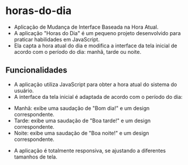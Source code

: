 # horas-do-dia
 
* Aplicação de Mudança de Interface Baseada na Hora Atual.
* A aplicação "Horas do Dia" é um pequeno projeto desenvolvido para praticar habilidades em JavaScript.
* Ela capta a hora atual do dia e modifica a interface da tela inicial de acordo com o período do dia: manhã, tarde ou noite.

## Funcionalidades
* A aplicação utiliza JavaScript para obter a hora atual do sistema do usuário.
* A interface da tela inicial é adaptada de acordo com o período do dia:
 - Manhã: exibe uma saudação de "Bom dia!" e um design correspondente.
 - Tarde: exibe uma saudação de "Boa tarde!" e um design correspondente.
 - Noite: exibe uma saudação de "Boa noite!" e um design correspondente.
* A aplicação é totalmente responsiva, se ajustando a diferentes tamanhos de tela.
